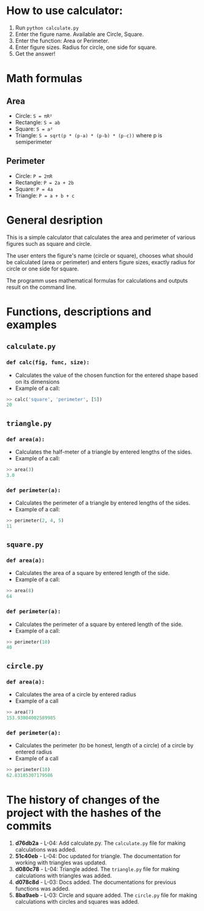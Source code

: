 
# How to use calculator:
1. Run `python calculate.py`
2. Enter the figure name. Available are Circle, Square.
3. Enter the function: Area or Perimeter.
4. Enter figure sizes. Radius for circle, one side for square.
5. Get the answer!

# Math formulas
## Area
- Circle: `S = πR²`
- Rectangle: `S = ab`
- Square: `S = a²`
- Triangle: `S = sqrt(p * (p-a) * (p-b) * (p-c))` where p is semiperimeter

## Perimeter
- Circle: `P = 2πR`
- Rectangle: `P = 2a + 2b`
- Square: `P = 4a`
- Triangle: `P = a + b + c`

# General desription 
This is a simple calculator that calculates the area and perimeter of various figures such as square and circle.

The user enters the figure's name (circle or square), chooses what should be calculated (area or perimeter) and enters figure sizes, exactly radius for circle or one side for square.

The programm uses mathematical formulas for calculations and outputs result on the command line. 

# Functions, descriptions and examples 

## `calculate.py`
### `def calc(fig, func, size):`
- Calculates the value of the chosen function for the entered shape based on its dimensions 
- Example of a call:
```python
>> calc('square', 'perimeter', [5])
20
```
## `triangle.py` 
### `def area(a):`
- Calculates the half-meter of a triangle by entered lengths of the sides. 
- Example of a call: 
```python
>> area(3)
3.0
```
### `def perimeter(a):`
- Calculates the perimeter of a triangle by entered lengths of the sides.
- Example of a call:
```python
>> perimeter(2, 4, 5)
11
``` 
## `square.py`
### `def area(a):`
- Calculates the area of a square by entered length of the side.
- Example of a call:
```python 
>> area(8)
64
``` 
### `def perimeter(a):`
- Calculates the perimeter of a square by entered length of the side.
- Example of a call:
```python
>> perimeter(10)
40
``` 
## `circle.py`
### `def area(a):` 
- Calculates the area of a circle by entered radius 
- Example of a call
```python 
>> area(7)
153.93804002589985
```
### `def perimeter(a):`
- Calculates the perimeter (to be honest, length of a circle) of a circle by entered radius 
- Example of a call
```python 
>> perimeter(10)
62.83185307179586
```
# The history of changes of the project with the hashes of the commits 
1. **d76db2a** - L-04: Add calculate.py. 
   The `calculate.py` file for making calculations was added.
2. **51c40eb** - L-04: Doc updated for triangle. 
   The documentation for working with triangles was updated.
3. **d080c78** - L-04: Triangle added. 
   The `triangle.py` file for making calculations with triangles was added.
4. **d078c8d** - L-03: Docs added.
   The documentations for previous functions was added. 
5. **8ba9aeb** - L-03: Circle and square added. 
   The `circle.py` file for making calculations with circles and squares was added. 